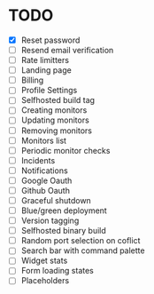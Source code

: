 # TODO

- [x] Reset password
- [ ] Resend email verification
- [ ] Rate limitters
- [ ] Landing page
- [ ] Billing
- [ ] Profile Settings
- [ ] Selfhosted build tag
- [ ] Creating monitors
- [ ] Updating monitors
- [ ] Removing monitors
- [ ] Monitors list
- [ ] Periodic monitor checks
- [ ] Incidents
- [ ] Notifications
- [ ] Google Oauth
- [ ] Github Oauth
- [ ] Graceful shutdown
- [ ] Blue/green deployment
- [ ] Version tagging
- [ ] Selfhosted binary build
- [ ] Random port selection on coflict
- [ ] Search bar with command palette
- [ ] Widget stats
- [ ] Form loading states
- [ ] Placeholders
